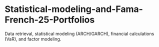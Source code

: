 # Statistical-modeling-and-Fama-French-25-Portfolios
Data retrieval, statistical modeling (ARCH/GARCH), financial calculations (VaR), and factor modeling.

